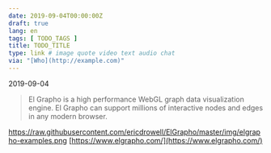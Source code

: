 ```yaml
---
date: 2019-09-04T00:00:00Z
draft: true
lang: en
tags: [ TODO_TAGS ]
title: TODO_TITLE
type: link # image quote video text audio chat
via: "[Who](http://example.com)"
---
```



2019-09-04

> El Grapho is a high performance WebGL graph data visualization engine. El Grapho can support millions of interactive nodes and edges in any modern browser.

https://raw.githubusercontent.com/ericdrowell/ElGrapho/master/img/elgrapho-examples.png
[https://www.elgrapho.com/](https://www.elgrapho.com/)

